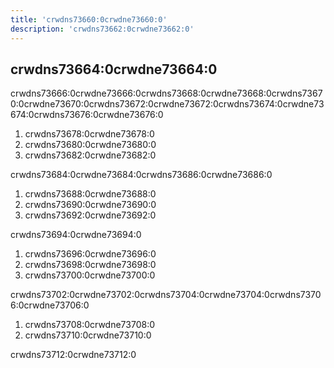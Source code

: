 ```yaml
---
title: 'crwdns73660:0crwdne73660:0'
description: 'crwdns73662:0crwdne73662:0'
---
```


## crwdns73664:0crwdne73664:0

crwdns73666:0crwdne73666:0crwdns73668:0crwdne73668:0crwdns73670:0crwdne73670:0crwdns73672:0crwdne73672:0crwdns73674:0crwdne73674:0crwdns73676:0crwdne73676:0

1. crwdns73678:0crwdne73678:0
2. crwdns73680:0crwdne73680:0
3. crwdns73682:0crwdne73682:0

crwdns73684:0crwdne73684:0crwdns73686:0crwdne73686:0

1. crwdns73688:0crwdne73688:0
2. crwdns73690:0crwdne73690:0
3. crwdns73692:0crwdne73692:0

crwdns73694:0crwdne73694:0

1. crwdns73696:0crwdne73696:0
2. crwdns73698:0crwdne73698:0
3. crwdns73700:0crwdne73700:0

crwdns73702:0crwdne73702:0crwdns73704:0crwdne73704:0crwdns73706:0crwdne73706:0

1. crwdns73708:0crwdne73708:0
2. crwdns73710:0crwdne73710:0

crwdns73712:0crwdne73712:0
